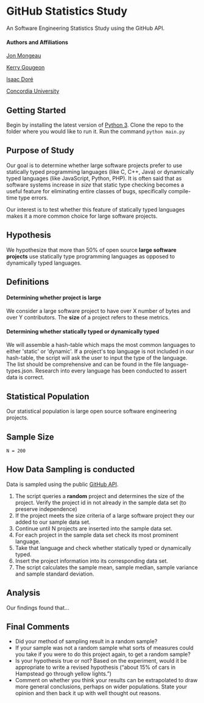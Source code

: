 # GitHub Statistics Study
An Software Engineering Statistics Study using the GitHub API.

#### Authors and Affiliations
[Jon Mongeau](https://github.com/jonthemango)

[Kerry Gougeon](https://github.com/Kerry-G)

[Isaac Doré](https://github.com/Swess)

[Concordia University](https://www.concordia.ca/)

## Getting Started
Begin by installing the latest version of [Python 3](https://www.python.org/downloads/). 
Clone the repo to the folder where you would like to run it.
Run the command `python main.py`

## Purpose of Study
Our goal is to determine whether large software projects prefer to use statically typed programming languages (like C, C++, Java) or dynamically typed languages (like JavaScript, Python, PHP). It is often said that as software systems increase in _size_ that static type checking becomes a useful feature for eliminating entire classes of bugs, specifically compile-time type errors.

Our interest is to test whether this feature of statically typed languages makes it a more common choice for large software projects. 

## Hypothesis
We hypothesize that more than 50% of open source **large software projects** use statically type programming languages as opposed to dynamically typed languages.

## Definitions
#### Determining whether project is large
We consider a large software project to have over X number of bytes and over Y contributors. The **size** of a project refers to these metrics.

#### Determining whether statically typed or dynamically typed
We will assemble a hash-table which maps the most common languages to either 'static' or 'dynamic'. If a project's top language is not included in our hash-table, the script will ask the user to input the type of the language. The list should be comprehensive and can be found in the file language-types.json. Research into every language has been conducted to assert data is correct.

## Statistical Population
Our statistical population is large open source software engineering projects.

## Sample Size
```N = 200``` 

## How Data Sampling is conducted
Data is sampled using the public [GitHub API](https://developer.github.com/v3/). 
1. The script queries a **random** project and determines the size of the project. Verify the project id in not already in the sample data set (to preserve independence) 
2. If the project meets the size criteria of a large software project they our added to our sample data set.
3. Continue until N projects are inserted into the sample data set.
4. For each project in the sample data set check its most prominent language.
5. Take that language and check whether statically typed or dynamically typed.
6. Insert the project information into its corresponding data set.
7. The script calculates the sample mean, sample median, sample variance and sample standard deviation.

## Analysis
Our findings found that...

## Final Comments 
- Did your method of sampling result in a random sample? 
- If your sample was not a random sample what sorts of measures could you take if you were to
do this project again, to get a random sample?
- Is your hypothesis true or not? Based on the experiment, would it be appropriate to write a
revised hypothesis (“about 15% of cars in Hampstead go through yellow lights.”) 
- Comment on whether you think your results can be extrapolated to draw more general
conclusions, perhaps on wider populations. State your opinion and then back it up with well
thought out reasons. 


